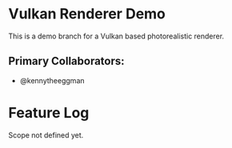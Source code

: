 # Vulkan Renderer Demo

This is a demo branch for a Vulkan based photorealistic renderer.

## Primary Collaborators:

- @kennytheeggman

# Feature Log

Scope not defined yet.
